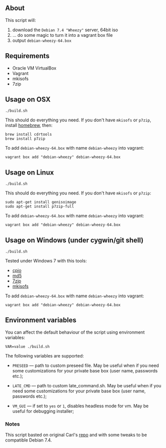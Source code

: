 ## About

This script will:

 1. download the `Debian 7.4 "Wheezy"` server, 64bit iso
 2. ... do some magic to turn it into a vagrant box file
 3. output `debian-wheezy-64.box`

## Requirements

 * Oracle VM VirtualBox
 * Vagrant
 * mkisofs
 * 7zip

## Usage on OSX

    ./build.sh

This should do everything you need. If you don't have `mkisofs` or `p7zip`, install [homebrew](http://mxcl.github.com/homebrew/), then:

    brew install cdrtools
    brew install p7zip

To add `debian-wheezy-64.box` with name `debian-wheezy` into vagrant:

    vagrant box add "debian-wheezy" debian-wheezy-64.box

## Usage on Linux

    ./build.sh

This should do everything you need. If you don't have `mkisofs` or `p7zip`:

    sudo apt-get install genisoimage
    sudo apt-get install p7zip-full

To add `debian-wheezy-64.box` with name `debian-wheezy` into vagrant:

    vagrant box add "debian-wheezy" debian-wheezy-64.box

## Usage on Windows (under cygwin/git shell)

    ./build.sh

Tested under Windows 7 with this tools:

 * [cpio](http://gnuwin32.sourceforge.net/packages/cpio.htm)
 * [md5](http://www.fourmilab.ch/md5/)
 * [7zip](http://www.7-zip.org/)
 * [mkisofs](http://sourceforge.net/projects/cdrtoolswin/)

To add `debian-wheezy-64.box` with name `debian-wheezy` into vagrant:

    vagrant box add "debian-wheezy" debian-wheezy-64.box

## Environment variables

You can affect the default behaviour of the script using environment variables:

    VAR=value ./build.sh

The following variables are supported:

* `PRESEED` — path to custom preseed file. May be useful when if you need some customizations for your private base box (user name, passwords etc.);

* `LATE_CMD` — path to custom late_command.sh. May be useful when if you need some customizations for your private base box (user name, passwords etc.);

* `VM_GUI` — if set to `yes` or `1`, disables headless mode for vm. May be useful for debugging installer;


### Notes

This script basted on original Carl's [repo](https://github.com/cal/vagrant-ubuntu-precise-64) and with some tweaks to be compatible Debian 7.4.